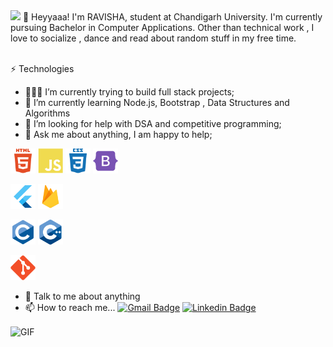 <img src="https://github.com/TheDudeThatCode/TheDudeThatCode/blob/master/Assets/Hi.gif" width="29px">
👋 Heyyaaa! I'm RAVISHA, student at Chandigarh University. I'm currently pursuing Bachelor in Computer Applications. Other than technical work , I love to socialize , dance and read about random stuff in my free time.
<br>
<br>

⚡ Technologies

- 👨🏽‍💻 I’m currently trying to build full stack projects;
- 🌱 I’m currently learning  Node.js, Bootstrap , Data Structures and Algorithms 
- 🤔 I’m looking for help with DSA and competitive programming;
- 💬 Ask me about anything, I am happy to help;


<a ><img src="https://raw.githubusercontent.com/devicons/devicon/master/icons/html5/html5-plain-wordmark.svg" alt="cplusplus" width="40" height="40"/></a>
<a ><img src="https://raw.githubusercontent.com/devicons/devicon/master/icons/javascript/javascript-plain.svg" alt="cplusplus" width="40" height="40"/></a>
<a ><img src="https://raw.githubusercontent.com/devicons/devicon/master/icons/css3/css3-plain-wordmark.svg" alt="cplusplus" width="40" height="40"/></a>
<a ><img src="https://raw.githubusercontent.com/devicons/devicon/master/icons/bootstrap/bootstrap-plain.svg" alt="cplusplus" width="40" height="40"/></a>
<!-- <a ><img src="https://raw.githubusercontent.com/devicons/devicon/master/icons/nodejs/nodejs-original-wordmark.svg" alt="cplusplus" width="40" height="40"/></a> -->
<a ><img src="https://raw.githubusercontent.com/github/explore/80688e429a7d4ef2fca1e82350fe8e3517d3494d/topics/flutter/flutter.png" width="40" height="40"></a>
<a ><img src="https://raw.githubusercontent.com/github/explore/80688e429a7d4ef2fca1e82350fe8e3517d3494d/topics/firebase/firebase.png" width="40" height="40"></a>
<!-- <br/>
<a ><img src="https://raw.githubusercontent.com/devicons/devicon/master/icons/mongodb/mongodb-plain-wordmark.svg" alt="cplusplus" width="40" height="40"/></a> -->
<!-- <a ><img src="https://raw.githubusercontent.com/devicons/devicon/master/icons/jquery/jquery-original-wordmark.svg" alt="cplusplus" width="40" height="40"/></a> -->
<a ><img src="https://raw.githubusercontent.com/devicons/devicon/master/icons/c/c-original.svg" alt="cplusplus" width="40" height="40"/></a>
<a ><img src="https://raw.githubusercontent.com/devicons/devicon/master/icons/cplusplus/cplusplus-original.svg" alt="cplusplus" width="40" height="40"/></a>
<!-- <a ><img src="https://raw.githubusercontent.com/devicons/devicon/master/icons/python/python-original-wordmark.svg" alt="cplusplus" width="40" height="40"/></a> -->
<!-- <a ><img src="https://raw.githubusercontent.com/devicons/devicon/master/icons/r/r-original.svg" alt="cplusplus" width="40" height="40"/></a> -->
<a ><img src="https://raw.githubusercontent.com/devicons/devicon/master/icons/git/git-plain.svg" alt="cplusplus" width="40" height="40"/></a>

- 👀 Talk to me about anything
- 📫 How to reach me...
 [![Gmail Badge](https://img.shields.io/badge/Gmail-c14438?style=flat-square&logo=Gmail&logoColor=white&link=mailto:ravishamalhotra8@gmail.com)](mailto:ravishamalhotra8@gmail.com)
[![Linkedin Badge](https://img.shields.io/badge/-Ravisha-blue?style=flat-square&logo=Linkedin&logoColor=white&link=https://www.linkedin.com/in/kunalraghav/)](https://www.linkedin.com/in/ravisha-malhotra-0a94651bb/)


<img align="center" alt="GIF" src="https://media.giphy.com/media/RbDKaczqWovIugyJmW/giphy.gif" />



<!---
Ravisha08/Ravisha08 is a ✨ special ✨ repository because its `README.md` (this file) appears on your GitHub profile.
You can click the Preview link to take a look at your changes.
--->
